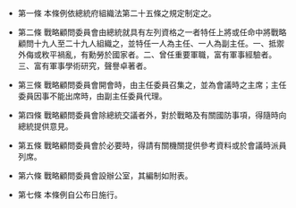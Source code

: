 * 第一條 本條例依總統府組織法第二十五條之規定制定之。

* 第二條 戰略顧問委員會由總統就具有左列資格之一者特任上將或任命中將戰略顧問十九人至二十九人組織之，並特任一人為主任、一人為副主任。一、抵禦外侮或敉平禍亂，有勳勞於國家者。二、曾任重要軍職，富有軍事經驗者。三、富有軍事學術研究，聲譽卓著者。

* 第三條 戰略顧問委員會開會時，由主任委員召集之，並為會議時之主席；主任委員因事不能出席時，由副主任委員代理。

* 第四條 戰略顧問委員會除總統交議者外，對於戰略及有關國防事項，得隨時向總統提供意見。

* 第五條 戰略顧問委員會於必要時，得請有關機關提供參考資料或於會議時派員列席。

* 第六條 戰略顧問委員會設辦公室，其編制如附表。

* 第七條 本條例自公布日施行。


